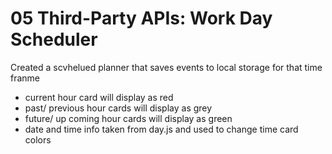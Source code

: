 # 05 Third-Party APIs: Work Day Scheduler

Created a scvhelued planner that saves events to local storage for that time franme
- current hour card will display as red
- past/ previous hour cards will display as grey
- future/ up coming hour cards will display as green
- date and time info taken from day.js and used to change time card colors
